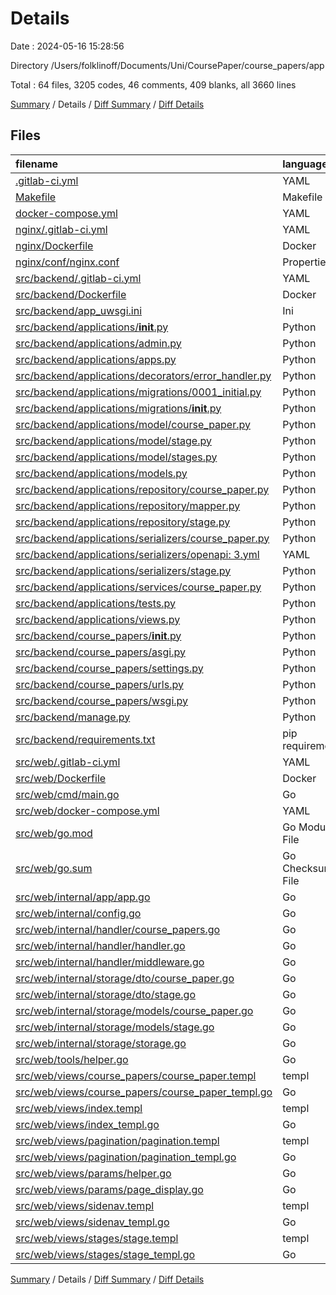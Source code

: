 # Details

Date : 2024-05-16 15:28:56

Directory /Users/folklinoff/Documents/Uni/CoursePaper/course_papers/app

Total : 64 files,  3205 codes, 46 comments, 409 blanks, all 3660 lines

[Summary](results.md) / Details / [Diff Summary](diff.md) / [Diff Details](diff-details.md)

## Files
| filename | language | code | comment | blank | total |
| :--- | :--- | ---: | ---: | ---: | ---: |
| [.gitlab-ci.yml](/.gitlab-ci.yml) | YAML | 6 | 0 | 2 | 8 |
| [Makefile](/Makefile) | Makefile | 9 | 0 | 3 | 12 |
| [docker-compose.yml](/docker-compose.yml) | YAML | 42 | 0 | 1 | 43 |
| [nginx/.gitlab-ci.yml](/nginx/.gitlab-ci.yml) | YAML | 41 | 0 | 2 | 43 |
| [nginx/Dockerfile](/nginx/Dockerfile) | Docker | 5 | 0 | 2 | 7 |
| [nginx/conf/nginx.conf](/nginx/conf/nginx.conf) | Properties | 10 | 8 | 3 | 21 |
| [src/backend/.gitlab-ci.yml](/src/backend/.gitlab-ci.yml) | YAML | 41 | 0 | 2 | 43 |
| [src/backend/Dockerfile](/src/backend/Dockerfile) | Docker | 13 | 1 | 5 | 19 |
| [src/backend/app_uwsgi.ini](/src/backend/app_uwsgi.ini) | Ini | 6 | 0 | 0 | 6 |
| [src/backend/applications/__init__.py](/src/backend/applications/__init__.py) | Python | 0 | 0 | 1 | 1 |
| [src/backend/applications/admin.py](/src/backend/applications/admin.py) | Python | 4 | 1 | 1 | 6 |
| [src/backend/applications/apps.py](/src/backend/applications/apps.py) | Python | 4 | 0 | 3 | 7 |
| [src/backend/applications/decorators/error_handler.py](/src/backend/applications/decorators/error_handler.py) | Python | 12 | 0 | 2 | 14 |
| [src/backend/applications/migrations/0001_initial.py](/src/backend/applications/migrations/0001_initial.py) | Python | 27 | 1 | 7 | 35 |
| [src/backend/applications/migrations/__init__.py](/src/backend/applications/migrations/__init__.py) | Python | 0 | 0 | 1 | 1 |
| [src/backend/applications/model/course_paper.py](/src/backend/applications/model/course_paper.py) | Python | 10 | 0 | 2 | 12 |
| [src/backend/applications/model/stage.py](/src/backend/applications/model/stage.py) | Python | 10 | 1 | 4 | 15 |
| [src/backend/applications/model/stages.py](/src/backend/applications/model/stages.py) | Python | 8 | 0 | 2 | 10 |
| [src/backend/applications/models.py](/src/backend/applications/models.py) | Python | 13 | 0 | 5 | 18 |
| [src/backend/applications/repository/course_paper.py](/src/backend/applications/repository/course_paper.py) | Python | 20 | 0 | 12 | 32 |
| [src/backend/applications/repository/mapper.py](/src/backend/applications/repository/mapper.py) | Python | 33 | 0 | 8 | 41 |
| [src/backend/applications/repository/stage.py](/src/backend/applications/repository/stage.py) | Python | 12 | 0 | 12 | 24 |
| [src/backend/applications/serializers/course_paper.py](/src/backend/applications/serializers/course_paper.py) | Python | 17 | 0 | 8 | 25 |
| [src/backend/applications/serializers/openapi: 3.yml](/src/backend/applications/serializers/openapi:%203.yml) | YAML | 149 | 0 | 3 | 152 |
| [src/backend/applications/serializers/stage.py](/src/backend/applications/serializers/stage.py) | Python | 14 | 0 | 9 | 23 |
| [src/backend/applications/services/course_paper.py](/src/backend/applications/services/course_paper.py) | Python | 37 | 0 | 17 | 54 |
| [src/backend/applications/tests.py](/src/backend/applications/tests.py) | Python | 1 | 1 | 2 | 4 |
| [src/backend/applications/views.py](/src/backend/applications/views.py) | Python | 86 | 1 | 11 | 98 |
| [src/backend/course_papers/__init__.py](/src/backend/course_papers/__init__.py) | Python | 0 | 0 | 1 | 1 |
| [src/backend/course_papers/asgi.py](/src/backend/course_papers/asgi.py) | Python | 10 | 0 | 7 | 17 |
| [src/backend/course_papers/settings.py](/src/backend/course_papers/settings.py) | Python | 86 | 16 | 35 | 137 |
| [src/backend/course_papers/urls.py](/src/backend/course_papers/urls.py) | Python | 28 | 0 | 3 | 31 |
| [src/backend/course_papers/wsgi.py](/src/backend/course_papers/wsgi.py) | Python | 10 | 0 | 7 | 17 |
| [src/backend/manage.py](/src/backend/manage.py) | Python | 17 | 1 | 5 | 23 |
| [src/backend/requirements.txt](/src/backend/requirements.txt) | pip requirements | 7 | 0 | 0 | 7 |
| [src/web/.gitlab-ci.yml](/src/web/.gitlab-ci.yml) | YAML | 41 | 0 | 2 | 43 |
| [src/web/Dockerfile](/src/web/Dockerfile) | Docker | 12 | 0 | 6 | 18 |
| [src/web/cmd/main.go](/src/web/cmd/main.go) | Go | 36 | 0 | 11 | 47 |
| [src/web/docker-compose.yml](/src/web/docker-compose.yml) | YAML | 10 | 0 | 0 | 10 |
| [src/web/go.mod](/src/web/go.mod) | Go Module File | 21 | 0 | 4 | 25 |
| [src/web/go.sum](/src/web/go.sum) | Go Checksum File | 43 | 0 | 1 | 44 |
| [src/web/internal/app/app.go](/src/web/internal/app/app.go) | Go | 33 | 0 | 10 | 43 |
| [src/web/internal/config.go](/src/web/internal/config.go) | Go | 79 | 0 | 17 | 96 |
| [src/web/internal/handler/course_papers.go](/src/web/internal/handler/course_papers.go) | Go | 122 | 0 | 20 | 142 |
| [src/web/internal/handler/handler.go](/src/web/internal/handler/handler.go) | Go | 20 | 0 | 7 | 27 |
| [src/web/internal/handler/middleware.go](/src/web/internal/handler/middleware.go) | Go | 13 | 0 | 3 | 16 |
| [src/web/internal/storage/dto/course_paper.go](/src/web/internal/storage/dto/course_paper.go) | Go | 5 | 0 | 2 | 7 |
| [src/web/internal/storage/dto/stage.go](/src/web/internal/storage/dto/stage.go) | Go | 4 | 0 | 2 | 6 |
| [src/web/internal/storage/models/course_paper.go](/src/web/internal/storage/models/course_paper.go) | Go | 11 | 0 | 3 | 14 |
| [src/web/internal/storage/models/stage.go](/src/web/internal/storage/models/stage.go) | Go | 8 | 0 | 3 | 11 |
| [src/web/internal/storage/storage.go](/src/web/internal/storage/storage.go) | Go | 131 | 0 | 20 | 151 |
| [src/web/tools/helper.go](/src/web/tools/helper.go) | Go | 4 | 0 | 2 | 6 |
| [src/web/views/course_papers/course_paper.templ](/src/web/views/course_papers/course_paper.templ) | templ | 153 | 0 | 16 | 169 |
| [src/web/views/course_papers/course_paper_templ.go](/src/web/views/course_papers/course_paper_templ.go) | Go | 564 | 3 | 19 | 586 |
| [src/web/views/index.templ](/src/web/views/index.templ) | templ | 39 | 0 | 3 | 42 |
| [src/web/views/index_templ.go](/src/web/views/index_templ.go) | Go | 71 | 3 | 6 | 80 |
| [src/web/views/pagination/pagination.templ](/src/web/views/pagination/pagination.templ) | templ | 65 | 0 | 6 | 71 |
| [src/web/views/pagination/pagination_templ.go](/src/web/views/pagination/pagination_templ.go) | Go | 171 | 3 | 9 | 183 |
| [src/web/views/params/helper.go](/src/web/views/params/helper.go) | Go | 15 | 0 | 3 | 18 |
| [src/web/views/params/page_display.go](/src/web/views/params/page_display.go) | Go | 55 | 0 | 6 | 61 |
| [src/web/views/sidenav.templ](/src/web/views/sidenav.templ) | templ | 6 | 0 | 2 | 8 |
| [src/web/views/sidenav_templ.go](/src/web/views/sidenav_templ.go) | Go | 28 | 3 | 5 | 36 |
| [src/web/views/stages/stage.templ](/src/web/views/stages/stage.templ) | templ | 135 | 0 | 15 | 150 |
| [src/web/views/stages/stage_templ.go](/src/web/views/stages/stage_templ.go) | Go | 522 | 3 | 18 | 543 |

[Summary](results.md) / Details / [Diff Summary](diff.md) / [Diff Details](diff-details.md)